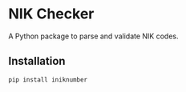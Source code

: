 # NIK Checker

A Python package to parse and validate NIK codes.

## Installation

```bash
pip install iniknumber
